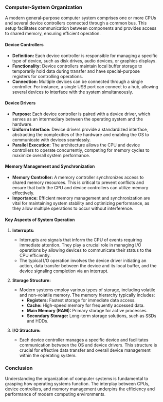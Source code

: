 ### Computer-System Organization

A modern general-purpose computer system comprises one or more CPUs and several device controllers connected through a common bus. This setup facilitates communication between components and provides access to shared memory, ensuring efficient operation.

#### Device Controllers
- **Definition:** Each device controller is responsible for managing a specific type of device, such as disk drives, audio devices, or graphics displays.
- **Functionality:** Device controllers maintain local buffer storage to temporarily hold data during transfer and have special-purpose registers for controlling operations.
- **Connection:** Multiple devices can be connected through a single controller. For instance, a single USB port can connect to a hub, allowing several devices to interface with the system simultaneously.

#### Device Drivers
- **Purpose:** Each device controller is paired with a device driver, which serves as an intermediary between the operating system and the hardware.
- **Uniform Interface:** Device drivers provide a standardized interface, abstracting the complexities of the hardware and enabling the OS to communicate with devices seamlessly.
- **Parallel Execution:** The architecture allows the CPU and device controllers to operate concurrently, competing for memory cycles to maximize overall system performance.

#### Memory Management and Synchronization
- **Memory Controller:** A memory controller synchronizes access to shared memory resources. This is critical to prevent conflicts and ensure that both the CPU and device controllers can utilize memory effectively.
- **Importance:** Efficient memory management and synchronization are vital for maintaining system stability and optimizing performance, as they allow multiple operations to occur without interference.

#### Key Aspects of System Operation
1. **Interrupts:**
   - Interrupts are signals that inform the CPU of events requiring immediate attention. They play a crucial role in managing I/O operations by allowing devices to communicate their status to the CPU efficiently.
   - The typical I/O operation involves the device driver initiating an action, data transfer between the device and its local buffer, and the device signaling completion via an interrupt.

2. **Storage Structure:**
   - Modern systems employ various types of storage, including volatile and non-volatile memory. The memory hierarchy typically includes:
     - **Registers:** Fastest storage for immediate data access.
     - **Cache:** High-speed memory for frequently accessed data.
     - **Main Memory (RAM):** Primary storage for active processes.
     - **Secondary Storage:** Long-term storage solutions, such as SSDs and HDDs.

3. **I/O Structure:**
   - Each device controller manages a specific device and facilitates communication between the OS and device drivers. This structure is crucial for effective data transfer and overall device management within the operating system.

### Conclusion
Understanding the organization of computer systems is fundamental to grasping how operating systems function. The interplay between CPUs, device controllers, and memory management underpins the efficiency and performance of modern computing environments.
